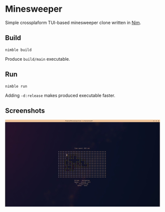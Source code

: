 # Minesweeper
Simple crossplaform TUI-based minesweeper clone written in [Nim](https://nim-lang.org).
## Build
```
nimble build
```
Produce `build/main` executable.
## Run
```
nimble run
```
Adding `-d:release` makes produced executable faster.
## Screenshots
![0](screenshot.png)
